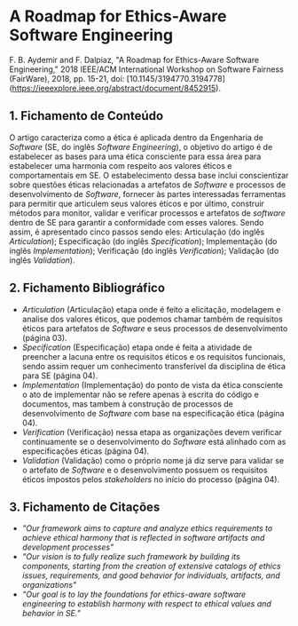 # A Roadmap for Ethics-Aware Software Engineering

F. B. Aydemir and F. Dalpiaz, "A Roadmap for Ethics-Aware Software Engineering," 2018 IEEE/ACM International Workshop on Software Fairness (FairWare), 2018, pp. 15-21, doi: [10.1145/3194770.3194778] (https://ieeexplore.ieee.org/abstract/document/8452915).

## 1. Fichamento de Conteúdo


O artigo caracteriza como a ética é aplicada dentro da Engenharia de *Software* (SE, do inglês *Software Engineering*), o objetivo do artigo é de estabelecer as bases para uma ética consciente para essa área para estabelecer uma harmonia com respeito aos valores éticos e comportamentais em SE. O estabelecimento dessa base inclui conscientizar sobre questões éticas relacionadas a artefatos de *Software* e processos de desenvolvimento de *Software*, fornecer às partes interessadas ferramentas para permitir que articulem seus valores éticos e por último, construir métodos para monitor, validar e verificar processos e artefatos de *software* dentro de SE para garantir a conformidade com esses valores. Sendo assim, é apresentado cinco passos sendo eles: Articulação (do inglês *Articulation*); Especificação (do inglês *Specification*); Implementação (do inglês *Implementation*); Verificação (do inglês *Verification*); Validação (do inglês *Validation*).

## 2. Fichamento Bibliográfico 


* _Articulation_ (Articulação) etapa onde é feito a elicitação, modelagem e analise dos valores éticos, que podemos chamar também de requisitos éticos para artefatos de *Software* e seus processos de desenvolvimento (página 03).
* _Specification_ (Especificação) etapa onde é feita a atividade de preencher a lacuna entre os requisitos éticos e os requisitos funcionais, sendo assim requer um conhecimento transferível da disciplina de ética para SE (página 04).
* _Implementation_ (Implementação) do ponto de vista da ética consciente o ato de implementar não se refere apenas à escrita do código e documentos, mas tambem à construção de processos de desenvolvimento de *Software* com base na especificação ética (página 04).
* _Verification_ (Verificação) nessa etapa as organizações devem verificar continuamente se o desenvolvimento do *Software* está alinhado com as especificações éticas (página 04).
* _Validation_ (Validação) como o próprio nome já diz serve para validar se o artefato de *Software* e o desenvolvimento possuem os requisitos éticos impostos pelos *stakeholders* no início do processo (página 04).

## 3. Fichamento de Citações 


* _"Our framework aims to capture and analyze ethics requirements to achieve ethical harmony that is reflected in software artifacts and development processes"_
* _"Our vision is to fully realize such framework by building its components, starting from the creation of extensive catalogs of ethics issues, requirements, and good behavior for individuals, artifacts, and organizations"_
* _"Our goal is to lay the foundations for ethics-aware software engineering to establish harmony with respect to ethical values and behavior in SE."_